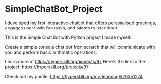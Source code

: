 # SimpleChatBot_Project
I developed my first interactive chatbot that offers personalised greetings, engages users with fun tasks, and adapts to user input.

This is the Simple Chat Bot with Python project I made myself.

Create a simple console chat bot from scratch that will communicate with you and perform basic arithmetic operations.



Learn more at https://hyperskill.org/projects/97
Here's the link to the project: https://hyperskill.org/projects/97

Check out my profile: https://hyperskill.org/my-learning/620351274
